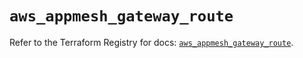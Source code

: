 # `aws_appmesh_gateway_route`

Refer to the Terraform Registry for docs: [`aws_appmesh_gateway_route`](https://registry.terraform.io/providers/hashicorp/aws/6.17.0/docs/resources/appmesh_gateway_route).

